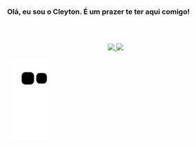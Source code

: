 ### Olá, eu sou o Cleyton. É um prazer te ter aqui comigo!
<br><br>
<div align="center">
  <a href="https://github.com/decleyton">
  <img height="160em" src="https://github-readme-stats.vercel.app/api?username=devcleyton&show_icons=true&theme=merko&include_all_commits=true&count_private=true"/>
  <img height="160em" src="https://github-readme-stats.vercel.app/api/top-langs/?username=devcleyton&layout=compact&langs_count=7&theme=merko"/>
</div>
  
  ![Snake animation](https://github.com/rafaballerini/rafaballerini/blob/output/github-contribution-grid-snake.svg)
